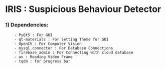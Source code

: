 # IRIS : Suspicious Behaviour Detector

### 1) Dependencies:
        - PyQt5 : For GUI
        - qt-materials : For Setting Theme for GUI
        - OpenCV : For Computer Vision
        - mysql.connector : For Database Connections
        - firebase_admin : For Connecting with cloud database
        - av : Reading Video Frame 
        - tqdm : for progress bar
        
